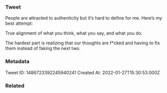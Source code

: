 ### Tweet
People are attracted to authenticity but it’s hard to define for me. Here’s my best attempt:

True alignment of what you think, what you say, and what you do.

The hardest part is realizing that our thoughts are f*cked and having to fix them instead of faking the next two.

### Metadata
Tweet ID: 1486723392245940241
Created At: 2022-01-27T15:30:53.000Z

### Related

